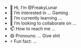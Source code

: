 - 👋 Hi, I’m @FreakyLunar
- 👀 I’m interested in ... Gaming
- 🌱 I’m currently learning ...
- 💞️ I’m looking to collaborate on ...
- 📫 How to reach me ...
- 😄 Pronouns: ... Give shit
- ⚡ Fun fact: ...

<!---
FreakyLuner/FreakyLuner is a ✨ special ✨ repository because its `README.md` (this file) appears on your GitHub profile.
You can click the Preview link to take a look at your changes.
--->
